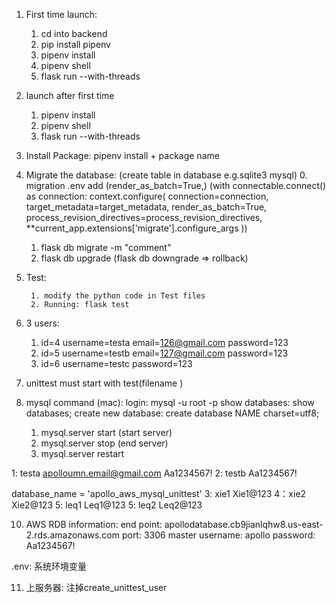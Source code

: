 1. First time launch:
    1. cd into backend
    2. pip install pipenv
    3. pipenv install
    4. pipenv shell
    5. flask run --with-threads

2. launch after first time
    1. pipenv install
    2. pipenv shell
    3. flask run --with-threads


4. Install Package: pipenv install + package name

5. Migrate the database: (create table in database e.g.sqlite3 mysql)
     0. migration .env add (render_as_batch=True,)
     (with connectable.connect() as connection:
        context.configure(
            connection=connection,
            target_metadata=target_metadata,
            render_as_batch=True,
            process_revision_directives=process_revision_directives,
            **current_app.extensions['migrate'].configure_args
        ))
     1. flask db migrate -m "comment"
     2. flask db upgrade (flask db downgrade => rollback)
            
6. Test: 
    
        1. modify the python code in Test files
        2. Running: flask test
    
7. 3 users:
      1. id=4 username=testa email=126@gmail.com password=123
      2. id=5 username=testb email=127@gmail.com password=123
      2. id=6 username=testc password=123

8. unittest must start with test(filename )

9. mysql command (mac):
    login: mysql -u root -p
    show databases: show databases;
    create new database: create database NAME charset=utf8;
    1.  mysql.server start (start server)
    2.  mysql.server stop  (end server)
    3.  mysql.server restart

<!-- Second way:
1. configure the make_shell_context() in manage.py (Start a python interpreter containing the context of the application)

2. Execution:
        Use HTTPie to test the API (need 2 terminals)
            1. run the flask in one terminal (1-3 steps) (must run the server)
            2. Do 1-2 steps in another terminal, then command. Example: 
            http POST http://localhost:5000/users username=test1 password=123 -->

1: testa apolloumn.email@gmail.com Aa1234567!
2: testb Aa1234567!

database_name = 'apollo_aws_mysql_unittest'
3: xie1 Xie1@123
4：xie2 Xie2@123
5: leq1 Leq1@123
5: leq2 Leq2@123


10. AWS RDB information:
    end point: apollodatabase.cb9jianlqhw8.us-east-2.rds.amazonaws.com
    port: 3306
    master username: apollo
    password: Aa1234567!


.env: 系统环境变量

<!-- python app.py runserver -d -r -h 0.0.0.0 -p 5000 (运行)
python manage.py runserver -d -h 127.0.0.1 -p 5000 -->

<!-- gunicorn: gunicorn --worker-class eventlet -w 1 module:app -->

11. 上服务器:
    注掉create_unittest_user